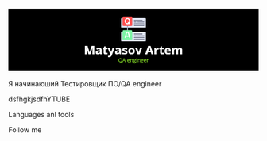 [![Header](https://github.com/ArtemMatyasov/artemmatyasov/blob/main/assets/logoMatyasov.png)](https://ya.ru)

Я начинаюший Тестировщик ПО/QA engineer

dsfhgkjsdfhYTUBE

Languages anl tools

Follow me
